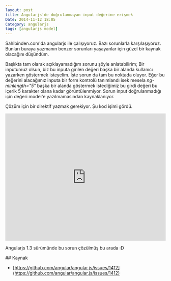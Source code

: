 ```yaml
---
layout: post
title: Angularjs'de doğrulanmayan input değerine erişmek
Date: 2014-11-12 18:05
Category: angularjs
tags: [angularjs model]
---
```


Sahibinden.com'da angularjs ile çalışıyoruz. Bazı sorunlarla karşılaşıyoruz. Bunları buraya yazmanın benzer sorunları yaşayanlar için güzel bir kaynak olacağını düşündüm. 

Başlıkta tam olarak açıklayamadığım sorunu şöyle anlatabilirim; Bir inputumuz olsun, biz bu inputa girilen değeri başka bir alanda kullanıcı yazarken göstermek isteyelim. İşte sorun da tam bu noktada oluyor. Eğer bu değerini alacağımız inputa bir form kontrolü tanımlandı isek mesela *ng-minlength="5"* başka bir alanda göstermek istediğimiz bu girdi değeri bu içerik 5 karakter olana kadar görüntülenmiyor. Sorun input doğrulanmadığı için değeri model'e yazılmamasından kaynaklanıyor.

Çözüm için bir direktif yazmak gerekiyor. Şu kod işimi gördü.

<iframe frameborder="0" src="http://embed.plnkr.co/m1V8kiFWBfC4KbVEdpkb/preview" width="100%" height="400"></iframe>

Angularjs 1.3 sürümünde bu sorun çözülmüş bu arada :D

## Kaynak

 - [https://github.com/angular/angular.js/issues/1412](https://github.com/angular/angular.js/issues/1412)
